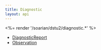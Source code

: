 ```yaml
---
title: Diagnostic
layout: api
---
```


<%= render '/soarian/dstu2/diagnostic.*' %>

* [DiagnosticReport](../diagnostic/diagnostic-report)
* [Observation](../diagnostic/observation)
